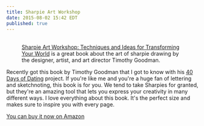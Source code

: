 ```yaml
---
title: Sharpie Art Workshop
date: 2015-08-02 15:42 EDT
published: true
---
```


<figure>
  <div class="extend-right">
    <div class="image-row">
      <img src="http://inspire.adobe.com/content/microsites/inspire/2015/7/2/sharpie_art_workshop/_jcr_content/article-marquee.img.jpg/1435264795356.jpg" alt="">
    </div>
    <div class="image-row">
      <img src="http://inspire.adobe.com/content/microsites/inspire/2015/7/2/sharpie_art_workshop/_jcr_content/article-body/carousel/slide1/file" alt="">
      <img src="http://inspire.adobe.com/content/microsites/inspire/2015/7/2/sharpie_art_workshop/_jcr_content/article-body/carousel/slide5/file" alt="">
    </div>
  </div>
  <figcaption><a href="http://www.amazon.com/Sharpie-Art-Workshop-Techniques-Transforming/dp/1631590480">Sharpie Art Workshop: Techniques and Ideas for Transforming Your World</a> is a great book about the art of sharpie drawing by the designer, artist, and art director Timothy Goodman.</figcaption>
</figure>

Recently got this book by Timothy Goodman that I got to know with his [40 Days of Dating](http://fortydaysofdating.com) project. If you're like me and you're a huge fan of lettering and sketchnoting, this book is for you. We tend to take Sharpies for granted, but they're an amazing tool that lets you express your creativity in many different ways. I love everything about this book. It's the perfect size and makes sure to inspire you with every page.

<a href="http://www.amazon.com/Sharpie-Art-Workshop-Techniques-Transforming/dp/1631590480" class="external-link">You can buy it now on Amazon</a>
